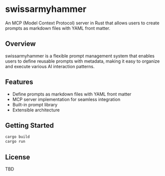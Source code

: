 # swissarmyhammer

An MCP (Model Context Protocol) server in Rust that allows users to create prompts as markdown files with YAML front matter.

## Overview

swissarmyhammer is a flexible prompt management system that enables users to define reusable prompts with metadata, making it easy to organize and execute various AI interaction patterns.

## Features

- Define prompts as markdown files with YAML front matter
- MCP server implementation for seamless integration
- Built-in prompt library
- Extensible architecture

## Getting Started

```bash
cargo build
cargo run
```

## License

TBD
